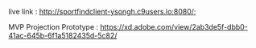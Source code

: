 
live link :  http://sportfindclient-ysongh.c9users.io:8080/;


MVP Projection Prototype : https://xd.adobe.com/view/2ab3de5f-dbb0-41ac-645b-6f1a5182435d-5c82/
